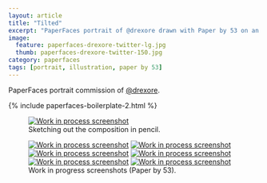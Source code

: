 ```yaml
---
layout: article
title: "Tilted"
excerpt: "PaperFaces portrait of @drexore drawn with Paper by 53 on an iPad."
image: 
  feature: paperfaces-drexore-twitter-lg.jpg
  thumb: paperfaces-drexore-twitter-150.jpg
category: paperfaces
tags: [portrait, illustration, paper by 53]
---
```


PaperFaces portrait commission of <a href="http://twitter.com/drexore">@drexore</a>.

{% include paperfaces-boilerplate-2.html %}

<figure>
  <a href="{{ site.url }}/images/paperfaces-drexore-process-1-lg.jpg"><img src="{{ site.url }}/images/paperfaces-drexore-process-1-750.jpg" alt="Work in process screenshot"></a>
  <figcaption>Sketching out the composition in pencil.</figcaption>
</figure>

<figure class="half">
  <a href="{{ site.url }}/images/paperfaces-drexore-process-2-lg.jpg"><img src="{{ site.url }}/images/paperfaces-drexore-process-2-600.jpg" alt="Work in process screenshot"></a>
  <a href="{{ site.url }}/images/paperfaces-drexore-process-3-lg.jpg"><img src="{{ site.url }}/images/paperfaces-drexore-process-3-600.jpg" alt="Work in process screenshot"></a>
  <a href="{{ site.url }}/images/paperfaces-drexore-process-4-lg.jpg"><img src="{{ site.url }}/images/paperfaces-drexore-process-4-600.jpg" alt="Work in process screenshot"></a>
  <a href="{{ site.url }}/images/paperfaces-drexore-process-5-lg.jpg"><img src="{{ site.url }}/images/paperfaces-drexore-process-5-600.jpg" alt="Work in process screenshot"></a>
  <a href="{{ site.url }}/images/paperfaces-drexore-process-6-lg.jpg"><img src="{{ site.url }}/images/paperfaces-drexore-process-6-600.jpg" alt="Work in process screenshot"></a>
  <a href="{{ site.url }}/images/paperfaces-drexore-process-7-lg.jpg"><img src="{{ site.url }}/images/paperfaces-drexore-process-7-600.jpg" alt="Work in process screenshot"></a>
  <figcaption>Work in progress screenshots (Paper by 53).</figcaption>
</figure>